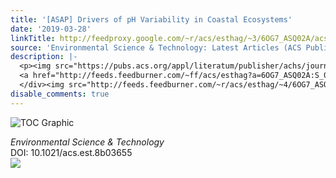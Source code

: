 ```yaml
---
title: '[ASAP] Drivers of pH Variability in Coastal Ecosystems'
date: '2019-03-28'
linkTitle: http://feedproxy.google.com/~r/acs/esthag/~3/6OG7_ASQ02A/acs.est.8b03655
source: 'Environmental Science & Technology: Latest Articles (ACS Publications)'
description: |-
  <p><img src="https://pubs.acs.org/appl/literatum/publisher/achs/journals/content/esthag/0/esthag.ahead-of-print/acs.est.8b03655/20190328/images/medium/es-2018-036552_0006.gif" alt="TOC Graphic"/></p><div><cite>Environmental Science & Technology</cite></div><div>DOI: 10.1021/acs.est.8b03655</div><div class="feedflare">
  <a href="http://feeds.feedburner.com/~ff/acs/esthag?a=6OG7_ASQ02A:S_0gEc4N1gs:yIl2AUoC8zA"><img src="http://feeds.feedburner.com/~ff/acs/esthag?d=yIl2AUoC8zA" border="0"></img></a>
  </div><img src="http://feeds.feedburner.com/~r/acs/esthag/~4/6OG7_ASQ02A" height="1" width="1" ...
disable_comments: true
---
```

<p><img src="https://pubs.acs.org/appl/literatum/publisher/achs/journals/content/esthag/0/esthag.ahead-of-print/acs.est.8b03655/20190328/images/medium/es-2018-036552_0006.gif" alt="TOC Graphic"/></p><div><cite>Environmental Science & Technology</cite></div><div>DOI: 10.1021/acs.est.8b03655</div><div class="feedflare">
<a href="http://feeds.feedburner.com/~ff/acs/esthag?a=6OG7_ASQ02A:S_0gEc4N1gs:yIl2AUoC8zA"><img src="http://feeds.feedburner.com/~ff/acs/esthag?d=yIl2AUoC8zA" border="0"></img></a>
</div><img src="http://feeds.feedburner.com/~r/acs/esthag/~4/6OG7_ASQ02A" height="1" width="1" ...
